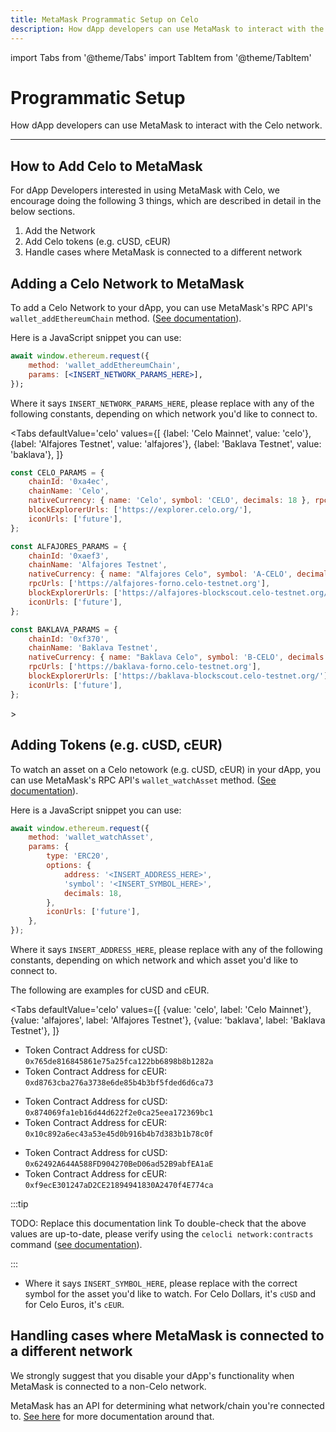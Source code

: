 ```yaml
---
title: MetaMask Programmatic Setup on Celo
description: How dApp developers can use MetaMask to interact with the Celo network.
---
```


import Tabs from '@theme/Tabs'
import TabItem from '@theme/TabItem'

# Programmatic Setup

How dApp developers can use MetaMask to interact with the Celo network.

___

## How to Add Celo to MetaMask

For dApp Developers interested in using MetaMask with Celo, we encourage doing the following 3 things, which are described in detail in the below sections.

1. Add the Network
2. Add Celo tokens \(e.g. cUSD, cEUR\)
3. Handle cases where MetaMask is connected to a different network

## Adding a Celo Network to MetaMask

To add a Celo Network to your dApp, you can use MetaMask's RPC API's `wallet_addEthereumChain` method. \([See documentation](https://docs.metamask.io/guide/rpc-api.html#wallet-addethereumchain)\).

Here is a JavaScript snippet you can use:

```jsx
await window.ethereum.request({
    method: 'wallet_addEthereumChain',
    params: [<INSERT_NETWORK_PARAMS_HERE>],
});
```

Where it says `INSERT_NETWORK_PARAMS_HERE`, please replace with any of the following constants, depending on which network you'd like to connect to.

<Tabs
    defaultValue='celo'
    values={[
        {label: 'Celo Mainnet', value: 'celo'},
        {label: 'Alfajores Testnet', value: 'alfajores'},
        {label: 'Baklava Testnet', value: 'baklava'},
    ]}
>
<TabItem value='celo'>

```js
const CELO_PARAMS = {
    chainId: '0xa4ec',
    chainName: 'Celo',
    nativeCurrency: { name: 'Celo', symbol: 'CELO', decimals: 18 }, rpcUrls: ['https://forno.celo.org'],
    blockExplorerUrls: ['https://explorer.celo.org/'],
    iconUrls: ['future'],
};
```

</TabItem>
<TabItem value='alfajores'>

```javascript
const ALFAJORES_PARAMS = {
    chainId: '0xaef3',
    chainName: 'Alfajores Testnet',
    nativeCurrency: { name: "Alfajores Celo", symbol: 'A-CELO', decimals: 18 },
    rpcUrls: ['https://alfajores-forno.celo-testnet.org'],
    blockExplorerUrls: ['https://alfajores-blockscout.celo-testnet.org/'],
    iconUrls: ['future'],
};
```

</TabItem>
<TabItem value='baklava'>
</TabItem>

```javascript
const BAKLAVA_PARAMS = {
    chainId: '0xf370',
    chainName: 'Baklava Testnet',
    nativeCurrency: { name: "Baklava Celo", symbol: 'B-CELO', decimals: 18 },
    rpcUrls: ['https://baklava-forno.celo-testnet.org'],
    blockExplorerUrls: ['https://baklava-blockscout.celo-testnet.org/'],
    iconUrls: ['future'],
};
```

</Tabs>>

## Adding Tokens \(e.g. cUSD, cEUR\)

To watch an asset on a Celo netowork \(e.g. cUSD, cEUR\) in your dApp, you can use MetaMask's RPC API's `wallet_watchAsset` method. \([See documentation](https://docs.metamask.io/guide/rpc-api.html#wallet-watchasset)\).

Here is a JavaScript snippet you can use:

```jsx
await window.ethereum.request({
    method: 'wallet_watchAsset',
    params: {
        type: 'ERC20',
        options: {
            address: '<INSERT_ADDRESS_HERE>',
            'symbol': '<INSERT_SYMBOL_HERE>',
            decimals: 18,
        },
        iconUrls: ['future'],
    },
});
```

Where it says `INSERT_ADDRESS_HERE`, please replace with any of the following constants, depending on which network and which asset you'd like to connect to.

The following are examples for cUSD and cEUR.

<Tabs
    defaultValue='celo'
    values={[
        {value: 'celo', label: 'Celo Mainnet'},
        {value: 'alfajores', label: 'Alfajores Testnet'},
        {value: 'baklava', label: 'Baklava Testnet'},
    ]}
>
<TabItem value='celo'>

* Token Contract Address for cUSD: `0x765de816845861e75a25fca122bb6898b8b1282a`
* Token Contract Address for cEUR: `0xd8763cba276a3738e6de85b4b3bf5fded6d6ca73`

</TabItem>
<TabItem value='alfajores'>

* Token Contract Address for cUSD: `0x874069fa1eb16d44d622f2e0ca25eea172369bc1`
* Token Contract Address for cEUR: `0x10c892a6ec43a53e45d0b916b4b7d383b1b78c0f`

</TabItem>
<TabItem value='celo'>

* Token Contract Address for cUSD: `0x62492A644A588FD904270BeD06ad52B9abfEA1aE`
* Token Contract Address for cEUR: `0xf9ecE301247aD2CE21894941830A2470f4E774ca`

</TabItem>
</Tabs>

:::tip

TODO: Replace this documentation link
To double-check that the above values are up-to-date, please verify using the `celocli network:contracts` command ([see documentation](https://docs.celo.org/command-line-interface/commands/network#celocli-network-contracts)\).

:::

* Where it says `INSERT_SYMBOL_HERE`, please replace with the correct symbol for the asset you'd like to watch. For Celo Dollars, it's `cUSD` and for Celo Euros, it's `cEUR`.

## Handling cases where MetaMask is connected to a different network

We strongly suggest that you disable your dApp's functionality when MetaMask is connected to a non-Celo network.

MetaMask has an API for determining what network/chain you're connected to. [See here](https://docs.metamask.io/guide/ethereum-provider.html#methods) for more documentation around that.
